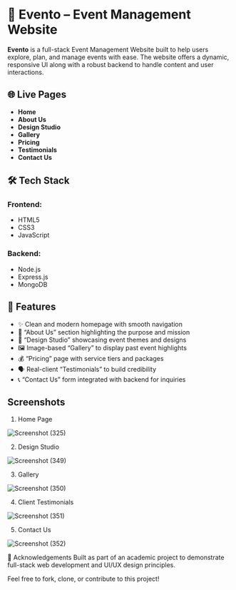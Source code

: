 # 🎉 Evento – Event Management Website

**Evento** is a full-stack Event Management Website built to help users explore, plan, and manage events with ease. The website offers a dynamic, responsive UI along with a robust backend to handle content and user interactions.

## 🌐 Live Pages

- **Home**
- **About Us**
- **Design Studio**
- **Gallery**
- **Pricing**
- **Testimonials**
- **Contact Us**

## 🛠️ Tech Stack

### Frontend:
- HTML5  
- CSS3  
- JavaScript  

### Backend:
- Node.js  
- Express.js  
- MongoDB  

## 🔑 Features

- ✨ Clean and modern homepage with smooth navigation
- 🏢 “About Us” section highlighting the purpose and mission
- 🎨 “Design Studio” showcasing event themes and designs
- 🖼️ Image-based “Gallery” to display past event highlights
- 💰 “Pricing” page with service tiers and packages
- 🗣️ Real-client “Testimonials” to build credibility
- 📞 “Contact Us” form integrated with backend for inquiries

## Screenshots



1) Home Page


![Screenshot (325)](https://github.com/user-attachments/assets/8657fa6f-fe9f-434f-9d3e-1cf782638450)


2) Design Studio


![Screenshot (349)](https://github.com/user-attachments/assets/2c50497a-24c5-4a48-8798-beedb0dba79c)


3) Gallery


![Screenshot (350)](https://github.com/user-attachments/assets/53addc8f-0116-4fee-9233-e1c6cfb27f97)


4) Client Testimonials


![Screenshot (351)](https://github.com/user-attachments/assets/35096499-5efc-4d01-b6e6-8cdfe97fdda9)


5) Contact Us


![Screenshot (352)](https://github.com/user-attachments/assets/57571208-99dc-45c1-beea-ec9c1feaf7ab)


🙌 Acknowledgements
Built as part of an academic project to demonstrate full-stack web development and UI/UX design principles.

Feel free to fork, clone, or contribute to this project!





